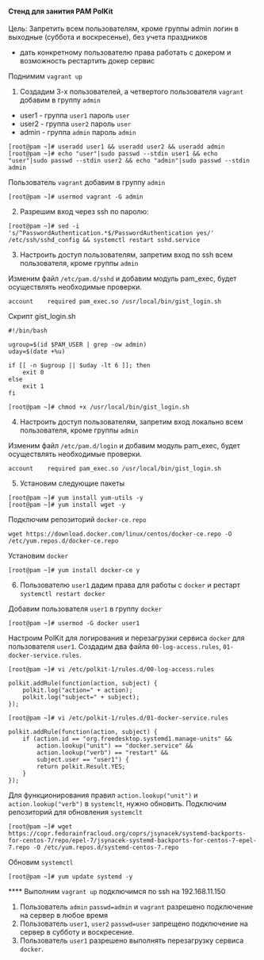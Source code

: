 #### Стенд для занития PAM PolKit

Цель: Запретить всем пользователям, кроме группы admin логин в выходные (суббота и воскресенье), без учета праздников
* дать конкретному пользователю права работать с докером и возможность рестартить докер сервис

Поднимим `vagrant up`
1. Создадим 3-х пользователей, а четвертого пользователя `vagrant` добавим в группу `admin`
- user1 - группа `user1` пароль `user`
- user2 - группа `user2` пароль `user`
- admin - группа `admin` пароль `admin`

```
[root@pam ~]# useradd user1 && useradd user2 && useradd admin
[root@pam ~]# echo "user"|sudo passwd --stdin user1 && echo "user"|sudo passwd --stdin user2 && echo "admin"|sudo passwd --stdin admin
```
Пользователь `vagrant` добавим в группу `admin`
```
[root@pam ~]# usermod vagrant -G admin
```

2. Разрешим вход через ssh по паролю:
```
[root@pam ~]# sed -i 's/^PasswordAuthentication.*$/PasswordAuthentication yes/' /etc/ssh/sshd_config && systemctl restart sshd.service
```
3. Настроить доступ пользователям, запретим вход по ssh всем пользователя, кроме группы `admin` 

Изменим файл `/etc/pam.d/sshd` и добавим модуль pam_exec, будет осуществлять необходимые проверки.
```
account    required	pam_exec.so /usr/local/bin/gist_login.sh
```
Скрипт gist_login.sh
```
#!/bin/bash

ugroup=$(id $PAM_USER | grep -ow admin)
uday=$(date +%u)

if [[ -n $ugroup || $uday -lt 6 ]]; then
	exit 0
else
	exit 1
fi
```
```
[root@pam ~]# chmod +x /usr/local/bin/gist_login.sh
```
4. Настроить доступ пользователям, запретим вход локально всем пользователя, кроме группы `admin` 

Изменим файл `/etc/pam.d/login` и добавим модуль pam_exec, будет осуществлять необходимые проверки.
```
account    required	pam_exec.so /usr/local/bin/gist_login.sh
```
5. Установим следующие пакеты
```
[root@pam ~]# yum install yum-utils -y
[root@pam ~]# yum install wget -y
```
Подключим репозиторий `docker-ce.repo`
```
wget https://download.docker.com/linux/centos/docker-ce.repo -O /etc/yum.repos.d/docker-ce.repo
```
Установим `docker`
```
[root@pam ~]# yum install docker-ce y
```

6. Пользователю `user1` дадим права для работы с `docker` и рестарт `systemctl restart docker`

Добавим пользователя `user1` в группу `docker`
```
[root@pam ~]# usermod -G docker user1
```
Настроим PolKit для логирования и перезагрузки сервиса `docker` для пользователя `user1`. Создадим два файла `00-log-access.rules`, `01-docker-service.rules`.
```
[root@pam ~]# vi /etc/polkit-1/rules.d/00-log-access.rules
```
```
polkit.addRule(function(action, subject) {
    polkit.log("action=" + action);
    polkit.log("subject=" + subject);
});
```
```
[root@pam ~]# vi /etc/polkit-1/rules.d/01-docker-service.rules
```
```
polkit.addRule(function(action, subject) {
    if (action.id == "org.freedesktop.systemd1.manage-units" &&
        action.lookup("unit") == "docker.service" &&
        action.lookup("verb") == "restart" &&
        subject.user == "user1") {
        return polkit.Result.YES;
    }
});
```
Для функционирования правил `action.lookup("unit")` и `action.lookup("verb")` в `systemclt`, нужно обновить.
Подключим репозиторий для обновления `systemclt`
```
[root@pam ~]# wget https://copr.fedorainfracloud.org/coprs/jsynacek/systemd-backports-for-centos-7/repo/epel-7/jsynacek-systemd-backports-for-centos-7-epel-7.repo -O /etc/yum.repos.d/systemd-centos-7.repo
```
Обновим `systemctl`
```
[root@pam ~]# yum update systemd -y
```

**** Выполним `vagrant up` подключимся по ssh на 192.168.11.150
1. Пользователь `admin` `passwd=admin` и `vagrant` разрешено подключение на сервер в любое время
2. Пользователь `user1`, `user2` `passwd=user` запрещено подключение на сервер в субботу и воскресение.
3. Пользователь `user1` разрешено выполнять перезагрузку сервиса `docker`.
